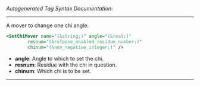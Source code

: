 <!-- THIS IS AN AUTOGENERATED FILE: Don't edit it directly, instead change the schema definition in the code itself. -->

_Autogenerated Tag Syntax Documentation:_

---
A mover to change one chi angle.

```xml
<SetChiMover name="(&string;)" angle="(&real;)"
        resnum="(&refpose_enabled_residue_number;)"
        chinum="(&non_negative_integer;)" />
```

-   **angle**: Angle to which to set the chi.
-   **resnum**: Residue with the chi in question.
-   **chinum**: Which chi is to be set.

---
